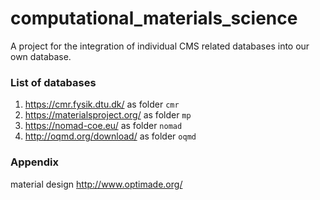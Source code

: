 # computational_materials_science

A project for the integration of individual CMS related databases into our own database.

### List of databases

1. https://cmr.fysik.dtu.dk/ as folder ```cmr```
2. https://materialsproject.org/ as folder ```mp```
3. https://nomad-coe.eu/ as folder ```nomad```
4. http://oqmd.org/download/ as folder ```oqmd```

### Appendix
material design  http://www.optimade.org/